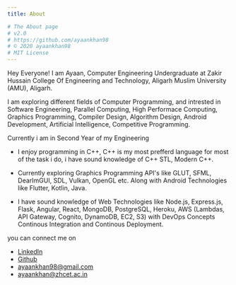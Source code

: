 ```yaml
---
title: About

# The About page
# v2.0
# https://github.com/ayaankhan98
# © 2020 ayaankhan98
# MIT License
---
```


Hey Everyone! I am Ayaan, Computer Engineering Undergraduate at Zakir Hussain College Of Engineering and Technology, Aligarh Muslim University (AMU), Aligarh.

I am exploring different fields of Computer Programming, and intrested in Software Engineering, Parallel Computing, High Performace Computing, Graphics Programming, Compiler Design, Algorithm Design, Android Development, Artificial Intelligence, Competitive Programming.

Currently i am in Second Year of my Engineering

- I enjoy programming in C++, C++ is my most prefferd language for most of the task i do, i have sound knowledge of C++ STL, Modern C++.

- Currently exploring Graphics Programming API's like GLUT, SFML, DearImGUI, SDL, Vulkan, OpenGL etc. Along with Android Technologies like Flutter, Kotlin, Java.

- I have sound knowledge of Web Technologies like Node.js, Express.js, Flask, Angular, React, MongoDB, PostgreSQL, Heroku, AWS (Lambdas, API Gateway, Cognito, DynamoDB, EC2, S3) with DevOps Concepts Continous Integration and Continous Deployment.

you can connect me on
- [LinkedIn](https://linkedin.com/in/ayaankhan98)
- [Github](https://github.com/ayaankhan98)
- [ayaankhan98@gmail.com]()
- [ayaankhan@zhcet.ac.in]()